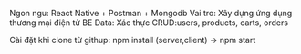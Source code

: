 Ngon ngu: React Native + Postman + Mongodb
Vai tro: Xây dựng ứng dụng thương mại điện tử BE
Data: Xác thực CRUD:users, products, carts, orders

Cài đặt khi clone từ githup: npm install (server,client) -> npm start
